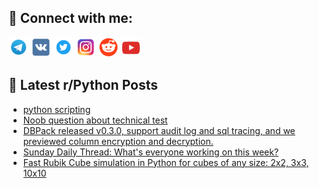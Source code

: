 ## 🔎 Connect with me:
[<img src="https://github.com/bullbesh/bullbesh/blob/main/images/Telegram.png" width="32" height="32" />](https://t.me/bullbesh)
[<img src="https://github.com/bullbesh/bullbesh/blob/main/images/VK.png" width="32" height="32" />](https://vk.com/bullbesh)
[<img src="https://github.com/bullbesh/bullbesh/blob/main/images/Twitter.png" width="32" height="32" />](https://twitter.com/bullbesh1)
[<img src="https://github.com/bullbesh/bullbesh/blob/main/images/Instagram.png" width="32" height="32" />](https://www.instagram.com/bullbesh)
[<img src="https://github.com/bullbesh/bullbesh/blob/main/images/Reddit.png" width="32" height="32" />](https://www.reddit.com/user/bullbesh)
[<img src="https://github.com/bullbesh/bullbesh/blob/main/images/YouTube.png" width="32" height="32" />](https://www.youtube.com/channel/UCtfjRs6uzgq5mfm8S06WTcg)

## 📕 Latest r/Python Posts
<!-- BLOG-POST-LIST:START -->
- [python scripting](https://www.reddit.com/r/Python/comments/w6p1h7/python_scripting/)
- [Noob question about technical test](https://www.reddit.com/r/Python/comments/w6lt9v/noob_question_about_technical_test/)
- [DBPack released v0.3.0, support audit log and sql tracing, and we previewed column encryption and decryption.](https://www.reddit.com/r/Python/comments/w6le1s/dbpack_released_v030_support_audit_log_and_sql/)
- [Sunday Daily Thread: What&#39;s everyone working on this week?](https://www.reddit.com/r/Python/comments/w6hwwt/sunday_daily_thread_whats_everyone_working_on/)
- [Fast Rubik Cube simulation in Python for cubes of any size: 2x2, 3x3, 10x10](https://www.reddit.com/r/Python/comments/w6gy1t/fast_rubik_cube_simulation_in_python_for_cubes_of/)
<!-- BLOG-POST-LIST:END -->
